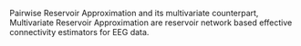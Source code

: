 Pairwise Reservoir Approximation and its multivariate counterpart, Multivariate Reservoir Approximation are reservoir network based effective connectivity estimators for EEG data.